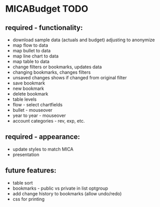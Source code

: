 # MICABudget TODO

## required - functionality:
* download sample data (actuals and budget) adjusting to anonymize
* map flow to data
* map bullet to data
* map line chart to data
* map table to data
* change filters or bookmarks, updates data
* changing bookmarks, changes filters
* unsaved changes shows if changed from original filter
* save bookmark
* new bookmark
* delete bookmark
* table levels
* flow - select chartfields
* bullet - mouseover
* year to year - mouseover
* account categories - rev, exp, etc.

## required - appearance:
* update styles to match MICA
* presentation

## future features:
* table sort
* bookmarks - public vs private in list optgroup
* add change history to bookmarks (allow undo/redo)
* css for printing

